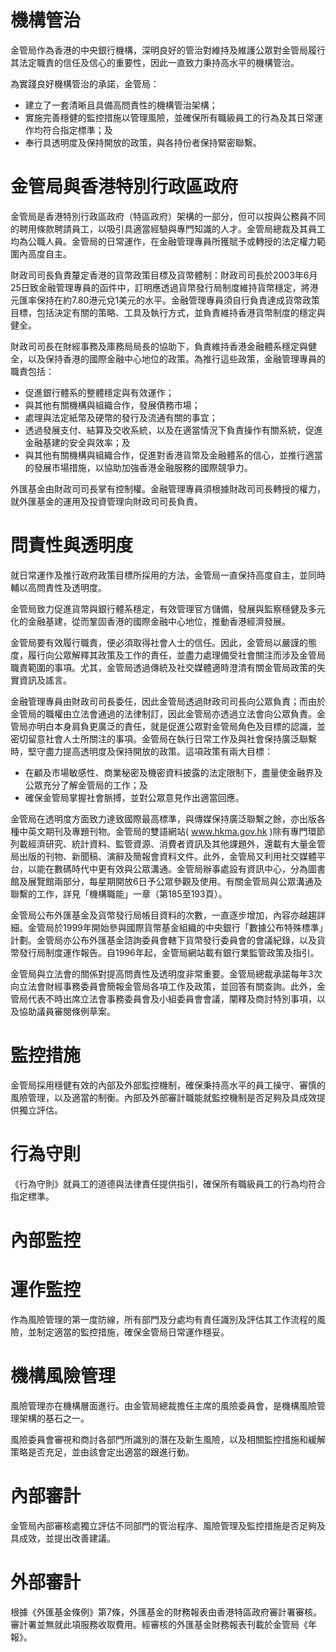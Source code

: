 # 機構管治

金管局作為香港的中央銀行機構，深明良好的管治對維持及維護公眾對金管局履行其法定職責的信任及信心的重要性，因此一直致力秉持高水平的機構管治。

為實踐良好機構管治的承諾，金管局：
- 建立了一套清晰且具備高問責性的機構管治架構；
- 實施完善穩健的監控措施以管理風險，並確保所有職級員工的行為及其日常運作均符合指定標準；及
- 奉行具透明度及保持開放的政策，與各持份者保持緊密聯繫。

# 金管局與香港特別行政區政府

金管局是香港特別行政區政府（特區政府）架構的一部分，但可以按與公務員不同的聘用條款聘請員工，以吸引具適當經驗與專門知識的人才。金管局總裁及其員工均為公職人員。金管局的日常運作，在金融管理專員所獲賦予或轉授的法定權力範圍內高度自主。

財政司司長負責釐定香港的貨幣政策目標及貨幣體制：財政司司長於2003年6月25日致金融管理專員的函件中，訂明應透過貨幣發行局制度維持貨幣穩定，將港元匯率保持在約7.80港元兌1美元的水平。金融管理專員須自行負責達成貨幣政策目標，包括決定有關的策略、工具及執行方式，並負責維持香港貨幣制度的穩定與健全。

財政司司長在財經事務及庫務局局長的協助下，負責維持香港金融體系穩定與健全，以及保持香港的國際金融中心地位的政策。為推行這些政策，金融管理專員的職責包括：
- 促進銀行體系的整體穩定與有效運作；
- 與其他有關機構與組織合作，發展債務市場；
- 處理與法定紙幣及硬幣的發行及流通有關的事宜；
- 透過發展支付、結算及交收系統，以及在適當情況下負責操作有關系統，促進金融基建的安全與效率；及
- 與其他有關機構與組織合作，促進對香港貨幣及金融體系的信心，並推行適當的發展市場措施，以協助加強香港金融服務的國際競爭力。

外匯基金由財政司司長掌有控制權。金融管理專員須根據財政司司長轉授的權力，就外匯基金的運用及投資管理向財政司司長負責。

# 問責性與透明度

就日常運作及推行政府政策目標所採用的方法，金管局一直保持高度自主，並同時輔以高問責性及透明度。

金管局致力促進貨幣與銀行體系穩定，有效管理官方儲備，發展與監察穩健及多元化的金融基建，從而鞏固香港的國際金融中心地位，推動香港經濟發展。

金管局要有效履行職責，便必須取得社會人士的信任。因此，金管局以嚴謹的態度，履行向公眾解釋其政策及工作的責任，並盡力處理備受社會關注而涉及金管局職責範圍的事項。尤其，金管局透過傳統及社交媒體適時澄清有關金管局政策的失實資訊及謠言。

金融管理專員由財政司司長委任，因此金管局透過財政司司長向公眾負責；而由於金管局的職權由立法會通過的法律制訂，因此金管局亦透過立法會向公眾負責。金管局亦明白本身肩負更廣泛的責任，就是促進公眾對金管局角色及目標的認識，並密切留意社會人士所關注的事項。金管局在執行日常工作及與社會保持廣泛聯繫時，堅守盡力提高透明度及保持開放的政策。這項政策有兩大目標：
- 在顧及市場敏感性、商業秘密及機密資料披露的法定限制下，盡量使金融界及公眾充分了解金管局的工作；及
- 確保金管局掌握社會脈搏，並對公眾意見作出適當回應。

金管局在透明度方面致力達致國際最高標準，與傳媒保持廣泛聯繫之餘，亦出版各種中英文期刊及專題刊物。金管局的雙語網站( www.hkma.gov.hk )除有專門環節列載經濟研究、統計資料、監管資源、消費者資訊及其他課題外，還載有大量金管局出版的刊物、新聞稿、演辭及簡報會資料文件。此外，金管局又利用社交媒體平台，以能在數碼時代中更有效與公眾溝通。金管局辦事處設有資訊中心，分為圖書館及展覽館兩部分，每星期開放6日予公眾參觀及使用。有關金管局與公眾溝通及聯繫的工作，詳見「機構職能」一章（第185至193頁）。

金管局公布外匯基金及貨幣發行局帳目資料的次數，一直逐步增加，內容亦越趨詳細。金管局於1999年開始參與國際貨幣基金組織的中央銀行「數據公布特殊標準」計劃。金管局亦公布外匯基金諮詢委員會轄下貨幣發行委員會的會議紀錄，以及貨幣發行局制度運作報告。自1996年起，金管局網站載有銀行業監管政策及指引。

金管局與立法會的關係對提高問責性及透明度非常重要。金管局總裁承諾每年3次向立法會財經事務委員會簡報金管局各項工作及政策，並回答有關查詢。此外，金管局代表不時出席立法會事務委員會及小組委員會會議，闡釋及商討特別事項，以及協助議員審閱條例草案。

# 監控措施

金管局採用穩健有效的內部及外部監控機制，確保秉持高水平的員工操守、審慎的風險管理，以及適當的制衡。內部及外部審計職能就監控機制是否足夠及具成效提供獨立評估。

# 行為守則

《行為守則》就員工的道德與法律責任提供指引，確保所有職級員工的行為均符合指定標準。

# 內部監控

# 運作監控

作為風險管理的第一度防線，所有部門及分處均有責任識別及評估其工作流程的風險，並制定適當的監控措施，確保金管局日常運作穩妥。

# 機構風險管理

風險管理亦在機構層面進行。由金管局總裁擔任主席的風險委員會，是機構風險管理架構的基石之一。

風險委員會審視和商討各部門所識別的潛在及新生風險，以及相關監控措施和緩解策略是否充足，並由該會定出適當的跟進行動。

# 內部審計

金管局內部審核處獨立評估不同部門的管治程序、風險管理及監控措施是否足夠及具成效，並提出改善建議。

# 外部審計

根據《外匯基金條例》第7條，外匯基金的財務報表由香港特區政府審計署審核。審計署並無就此項服務收取費用。經審核的外匯基金財務報表刊載於金管局《年報》。
